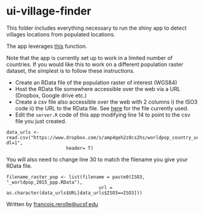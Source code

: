 # ui-village-finder

This folder includes everything necessary to run the shiny app to detect villages locations from populated locations. 

The app leverages [this](https://github.com/disarm-platform/fn-village-finder) function. 

Note that the app is currently set up to work in a limited number of countries. If you would like this to work on a different population raster dataset, the simplest is to follow these instructions.

* Create an RData file of the population raster of interest (WGS84)
* Host the RData file somewhere accessible over the web via a URL (Dropbox, Google drive etc.)
* Create a csv file also accessible over the web with 2 columns i) the ISO3 code ii) the URL to the RData file. See [here](https://www.dropbox.com/s/amp4qeh2z8cs2hs/worldpop_country_urls.csv?dl=1) for the file currently used. 
* Edit the `server.R` code of this app modifying line 14 to point to the csv file you just created. 

```
data_urls <- read.csv("https://www.dropbox.com/s/amp4qeh2z8cs2hs/worldpop_country_urls.csv?dl=1",
                      header= T)
```

You will also need to change line 30 to match the filename you give your RData file.

```
filename_raster_pop <- list(filename = paste0(ISO3, "_worldpop_2015_ppp.RData"),
                                  url = as.character(data_urls$URL[data_urls$ISO3==ISO3]))
```

Written by francois.rerolle@ucsf.edu

